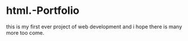 # html.-Portfolio
this is my first ever project of web development and i hope there is many more too come.
